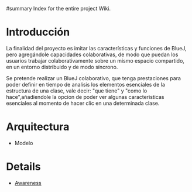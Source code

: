 #summary Index for the entire project Wiki.

# Introducción #

La finalidad del proyecto es imitar las características y funciones de BlueJ, pero agregándole capacidades colaborativas, de modo que puedan los usuarios trabajar colaborativamente sobre un mismo espacio compartido, en un entorno distribuido y de modo síncrono.

Se pretende realizar un BlueJ  colaborativo, que tenga prestaciones para poder definir en tiempo de analisis los elementos esenciales de la estructura de una clase, vale decir: "que tiene" y "como lo hace",añadiendole la opcion de poder ver algunas caracteristicas esenciales al momento de hacer clic en una determinada clase.

# Arquitectura #

  * Modelo

# Details #

  * [Awareness](Awareness.md)